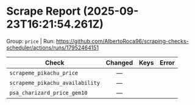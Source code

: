 # Scrape Report (2025-09-23T16:21:54.261Z)

Group: `price`  |  Run: https://github.com/AlbertoRoca96/scraping-checks-scheduler/actions/runs/17952464151

| Check | Changed | Keys | Error |
|---|:---:|:--|:--|
| `scrapeme_pikachu_price` | — |  |  |
| `scrapeme_pikachu_availability` | — |  |  |
| `psa_charizard_price_gem10` | — |  |  |

